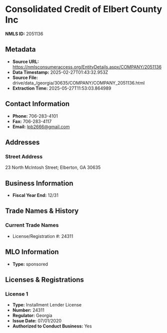 # Consolidated Credit of Elbert County Inc

**NMLS ID:** 2051136

## Metadata
- **Source URL:** https://nmlsconsumeraccess.org/EntityDetails.aspx/COMPANY/2051136
- **Data Timestamp:** 2025-02-27T01:43:32.953Z
- **Source File:** drive/data_/georgia/30635/COMPANY/COMPANY_2051136.html
- **Extraction Time:** 2025-05-27T11:53:03.864989

## Contact Information
- **Phone:** 706-283-4101
- **Fax:** 706-283-4117
- **Email:** lpb2666@gmail.com

## Addresses
### Street Address
23 North McIntosh Street; Elberton, GA 30635

## Business Information
- **Fiscal Year End:** 12/31

## Trade Names & History
### Current Trade Names
- License/Registration #: 24311

## MLO Information
- **Type:** sponsored

## Licenses & Registrations

### License 1
- **Type:** Installment Lender License
- **Number:** 24311
- **Regulator:** Georgia
- **Issue Date:** 07/01/2020
- **Authorized to Conduct Business:** Yes
